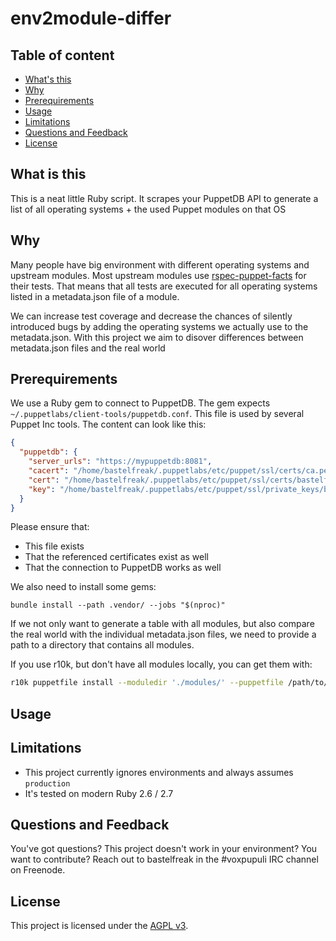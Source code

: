 # env2module-differ

## Table of content

* [What's this](#what-is-this)
* [Why](#why)
* [Prerequirements](#prerequirements)
* [Usage](#usage)
* [Limitations](#limitations)
* [Questions and Feedback](#questions-and-feedback)
* [License](#license)

## What is this

This is a neat little Ruby script. It scrapes your PuppetDB API to generate a
list of all operating systems + the used Puppet modules on that OS

## Why

Many people have big environment with different operating systems and upstream
modules. Most upstream modules use
[rspec-puppet-facts](https://github.com/mcanevet/rspec-puppet-facts#rspec-puppet-facts)
for their tests. That means that all tests are executed for all operating
systems listed in a metadata.json file of a module.

We can increase test coverage and decrease the chances of silently introduced
bugs by adding the operating systems we actually use to the metadata.json.
With this project we aim to disover differences between metadata.json files
and the real world

## Prerequirements

We use a Ruby gem to connect to PuppetDB. The gem expects
`~/.puppetlabs/client-tools/puppetdb.conf`. This file is used by several
Puppet Inc tools. The content can look like this:

```json
{
  "puppetdb": {
    "server_urls": "https://mypuppetdb:8081",
    "cacert": "/home/bastelfreak/.puppetlabs/etc/puppet/ssl/certs/ca.pem",
    "cert": "/home/bastelfreak/.puppetlabs/etc/puppet/ssl/certs/bastelfreak.pem",
    "key": "/home/bastelfreak/.puppetlabs/etc/puppet/ssl/private_keys/bastelfreak.pem"
  }
}
```

Please ensure that:

* This file exists
* That the referenced certificates exist as well
* That the connection to PuppetDB works as well

We also need to install some gems:

```
bundle install --path .vendor/ --jobs "$(nproc)"
```

If we not only want to generate a table with all modules, but also compare the
real world with the individual metadata.json files, we need to provide a path
to a directory that contains all modules.

If you use r10k, but don't have all modules locally, you can get them with:

```sh
r10k puppetfile install --moduledir './modules/' --puppetfile /path/to/Puppetfile
```

## Usage

## Limitations

* This project currently ignores environments and always assumes `production`
* It's tested on modern Ruby 2.6 / 2.7

## Questions and Feedback

You've got questions? This project doesn't work in your environment? You want
to contribute? Reach out to bastelfreak in the #voxpupuli IRC channel on
Freenode.

## License

This project is licensed under the [AGPL v3](LICENSE).

